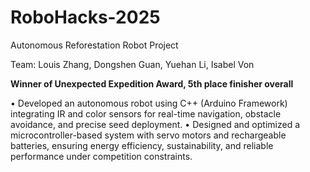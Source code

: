 # RoboHacks-2025
Autonomous Reforestation Robot Project

Team: Louis Zhang, Dongshen Guan, Yuehan Li, Isabel Von

**Winner of Unexpected Expedition Award, 5th place finisher overall**

• Developed an autonomous robot using C++ (Arduino Framework) integrating IR and color sensors for
real-time navigation, obstacle avoidance, and precise seed deployment.
• Designed and optimized a microcontroller-based system with servo motors and rechargeable
batteries, ensuring energy efficiency, sustainability, and reliable performance under competition
constraints.
